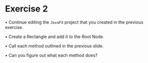 # Exercise 2
• Continue editing the `JavaFX` project that you created in the previous exercise.

• Create a Rectangle and add it to the Root Node.

• Call each method outlined in the previous slide.

• Can you figure out what each method does?